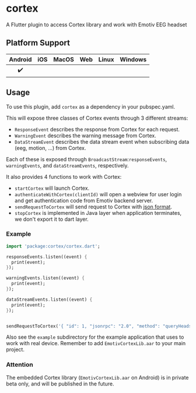 # cortex

A Flutter plugin to access Cortex library and work with Emotiv EEG headset

## Platform Support

| Android |  iOS  | MacOS |  Web  | Linux | Windows |
| :-----: | :---: | :---: | :---: | :---: | :-----: |
|   ✔️    |      |      |     |       |         |

## Usage

To use this plugin, add `cortex` as a dependency in your pubspec.yaml.

This will expose three classes of Cortex events through 3 different
streams:

- `ResponseEvent` describes the response from Cortex for each request.
- `WarningEvent` describes the warning message from Cortex.
- `DataStreamEvent` describes the data stream event when subscribing data (eeg, motion, ...) from Cortex.

Each of these is exposed through `BroadcastStream`:`responseEvents`, `warningEvents`, and `dataStreamEvents`,
respectively.

It also provides 4 functions to work with Cortex:

- `startCortex` will launch Cortex.
- `authenticateWithCortex(clientId)` will open a webview for user login and get authentication code from Emotiv backend server.
- `sendRequestToCortex` will send request to Cortex with [json format](https://emotiv.gitbook.io/cortex-api/).
- `stopCortex` is implemented in Java layer when application terminates, we don't export it to dart layer.

### Example

```dart
import 'package:cortex/cortex.dart';

responseEvents.listen((event) {
  print(event);
});

warningEvents.listen((event) {
  print(event);
});

dataStreamEvents.listen((event) {
  print(event);
});


sendRequestToCortex('{ "id": 1, "jsonrpc": "2.0", "method": "queryHeadsets"}');

```

Also see the `example` subdirectory for the example application that uses to work with real device.
Remember to add `EmotivCortexLib.aar` to your main project.

### Attention

The embedded Cortex library (`EmotivCortexLib.aar` on Android) is in private beta only, and will be published in the future.
